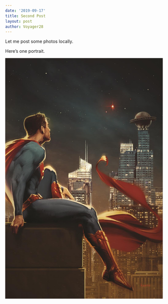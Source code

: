 ```yaml
---
date: '2019-09-17'
title: Second Post
layout: post
author: Voyager28
---
```




Let me post some photos locally. 

Here’s one portrait. 

![Superman Portrait](\img\posts\second_post\Superman.jpg)

